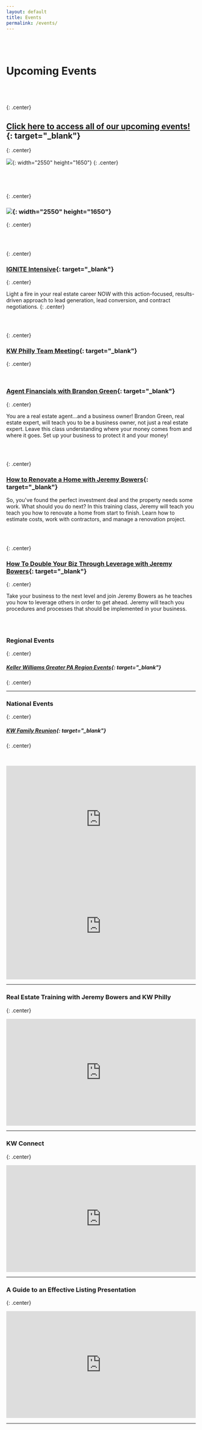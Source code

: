 ```yaml
---
layout: default
title: Events
permalink: /events/
---
```


<br>&nbsp;

<script type="text/javascript">
						var bannersnack_embed = {"hash":"bxmaxeeap","width":1920,"height":1080,"t":1560458358,"userId":39203611,"responsive":true,"type":"html5"};
					</script>

# Upcoming Events

## &nbsp;
{: .center}

## [Click here to access all of our upcoming events\!](https://www.eventbrite.com/o/kw-philly-18045594071){: target="_blank"}
{: .center}

![](/uploads/january-2020-kw-philly-calendar.jpg){: width="2550" height="1650"}
{: .center}

## &nbsp;
{: .center}

### ![](/uploads/january-2020-kw-philly-calendar-descriptions.jpg){: width="2550" height="1650"}
{: .center}

### &nbsp;
{: .center}

### [IGNITE Intensive](https://ignite-january.eventbrite.com){: target="_blank"}
{: .center}

Light a fire in your real estate career NOW with this action-focused, results-driven approach to lead generation, lead conversion, and contract negotiations.
{: .center}

### &nbsp;
{: .center}

### [KW Philly Team Meeting](https://january-team-meeting.eventbrite.com){: target="_blank"}
{: .center}

&nbsp;

### [Agent Financials with Brandon Green](https://financials.eventbrite.com){: target="_blank"}
{: .center}

You are a real estate agent...and a business owner\! Brandon Green, real estate expert, will teach you to be a business owner, not just a real estate expert. Leave this class understanding where your money comes from and where it goes. Set up your business to protect it and your money\!

### &nbsp;
{: .center}

### [How to Renovate a Home with Jeremy Bowers](https://how-to-renovate.eventbrite.com){: target="_blank"}

So, you've found the perfect investment deal and the property needs some work. What should you do next? In this training class, Jeremy will teach you teach you how to renovate a home from start to finish. Learn how to estimate costs, work with contractors, and manage a renovation project.&nbsp;

### &nbsp;
{: .center}

### [How To Double Your Biz Through Leverage with Jeremy Bowers](https://double-your-biz-through-leverage.eventbrite.com){: target="_blank"}
{: .center}

Take your business to the next level and join Jeremy Bowers as he teaches you how to leverage others in order to get ahead. Jeremy will teach you procedures and processes that should be implemented in your business.&nbsp;

### &nbsp;

### Regional Events
{: .center}

##### [Keller Williams Greater PA Region Events](https://www.eventbrite.com/o/keller-williams-greater-pa-region-pa-southern-nj-de-4004241849){: target="_blank"}
{: .center}

---

### National Events
{: .center}

##### [KW Family Reunion](https://familyreunion.kw.com){: target="_blank"}
{: .center}

&nbsp;

<div class="fluid-vids" style="width: 100%; position: relative; padding-top: 56.25%;"><iframe width="100%" height="100%" src="https://www.youtube.com/embed/6Y4TxIuRo-M" frameborder="0" allow="accelerometer; autoplay; encrypted-media; gyroscope; picture-in-picture" allowfullscreen="" style="position: absolute; top: 0px; left: 0px;"></iframe></div>

<div class="fluid-vids" style="width: 100%; position: relative; padding-top: 56.25%;"><iframe width="100%" height="100%" src="https://www.youtube.com/embed/q2rnvAOHPzc" frameborder="0" allow="accelerometer; autoplay; encrypted-media; gyroscope; picture-in-picture" allowfullscreen="" style="position: absolute; top: 0px; left: 0px;"></iframe></div>

---

### Real Estate Training with Jeremy Bowers and KW Philly
{: .center}

<div class="fluid-vids" style="width: 100%; position: relative; padding-top: 56.25%;"><iframe width="100%" height="100%" src="https://www.youtube.com/embed/jRzduzaheek" frameborder="0" allow="accelerometer; autoplay; encrypted-media; gyroscope; picture-in-picture" allowfullscreen="" style="position: absolute; top: 0px; left: 0px;"></iframe></div>

---

### KW Connect
{: .center}

<div class="fluid-vids" style="width: 100%; position: relative; padding-top: 56.25%;"><iframe width="100%" height="100%" src="https://www.youtube.com/embed/CZbv9z0hz3E" frameborder="0" allow="accelerometer; autoplay; encrypted-media; gyroscope; picture-in-picture" allowfullscreen="" style="position: absolute; top: 0px; left: 0px;"></iframe></div>

---

### A Guide to an Effective Listing Presentation
{: .center}

<div class="fluid-vids" style="width: 100%; position: relative; padding-top: 56.25%;"><iframe width="100%" height="100%" src="https://www.youtube.com/embed/OtkOEB6cSPU" frameborder="0" allow="accelerometer; autoplay; encrypted-media; gyroscope; picture-in-picture" allowfullscreen="" style="position: absolute; top: 0px; left: 0px;"></iframe></div>

---
